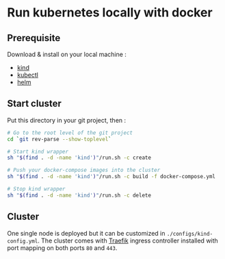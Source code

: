 # Run kubernetes locally with docker

## Prerequisite

Download & install on your local machine :
- [kind](https://github.com/kubernetes-sigs/kind)
- [kubectl](https://github.com/kubernetes/kubectl)
- [helm](https://github.com/helm/helm)

## Start cluster

Put this directory in your git project, then :

```sh
# Go to the root level of the git project
cd `git rev-parse --show-toplevel`

# Start kind wrapper
sh "$(find . -d -name 'kind')"/run.sh -c create

# Push your docker-compose images into the cluster
sh "$(find . -d -name 'kind')"/run.sh -c build -f docker-compose.yml

# Stop kind wrapper
sh "$(find . -d -name 'kind')"/run.sh -c delete
```

## Cluster

One single node is deployed but it can be customized in `./configs/kind-config.yml`. The cluster comes with [Traefik](https://doc.traefik.io/traefik/providers/kubernetes-ingress/) ingress controller installed with port mapping on both ports `80` and `443`.
